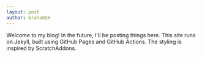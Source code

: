```yaml
---
layout: post
author: GrahamSH
---
```


Welcome to my blog! In the future, I'll be posting things here. This site runs on Jekyll, built using GitHub Pages and GitHub Actions. The styling is inspired by ScratchAddons.
